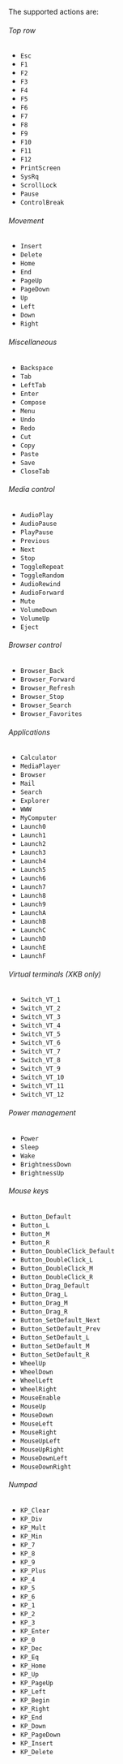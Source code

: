 The supported actions are:

###### Top row ######
* `Esc`
* `F1`
* `F2`
* `F3`
* `F4`
* `F5`
* `F6`
* `F7`
* `F8`
* `F9`
* `F10`
* `F11`
* `F12`
* `PrintScreen`
* `SysRq`
* `ScrollLock`
* `Pause`
* `ControlBreak`

###### Movement ######
* `Insert`
* `Delete`
* `Home`
* `End`
* `PageUp`
* `PageDown`
* `Up`
* `Left`
* `Down`
* `Right`

###### Miscellaneous ######
* `Backspace`
* `Tab`
* `LeftTab`
* `Enter`
* `Compose`
* `Menu`
* `Undo`
* `Redo`
* `Cut`
* `Copy`
* `Paste`
* `Save`
* `CloseTab`

###### Media control ######
* `AudioPlay`
* `AudioPause`
* `PlayPause`
* `Previous`
* `Next`
* `Stop`
* `ToggleRepeat`
* `ToggleRandom`
* `AudioRewind`
* `AudioForward`
* `Mute`
* `VolumeDown`
* `VolumeUp`
* `Eject`

###### Browser control ######
* `Browser_Back`
* `Browser_Forward`
* `Browser_Refresh`
* `Browser_Stop`
* `Browser_Search`
* `Browser_Favorites`

###### Applications ######
* `Calculator`
* `MediaPlayer`
* `Browser`
* `Mail`
* `Search`
* `Explorer`
* `WWW`
* `MyComputer`
* `Launch0`
* `Launch1`
* `Launch2`
* `Launch3`
* `Launch4`
* `Launch5`
* `Launch6`
* `Launch7`
* `Launch8`
* `Launch9`
* `LaunchA`
* `LaunchB`
* `LaunchC`
* `LaunchD`
* `LaunchE`
* `LaunchF`

###### Virtual terminals (XKB only) ######
* `Switch_VT_1`
* `Switch_VT_2`
* `Switch_VT_3`
* `Switch_VT_4`
* `Switch_VT_5`
* `Switch_VT_6`
* `Switch_VT_7`
* `Switch_VT_8`
* `Switch_VT_9`
* `Switch_VT_10`
* `Switch_VT_11`
* `Switch_VT_12`

###### Power management ######
* `Power`
* `Sleep`
* `Wake`
* `BrightnessDown`
* `BrightnessUp`

###### Mouse keys ######
* `Button_Default`
* `Button_L`
* `Button_M`
* `Button_R`
* `Button_DoubleClick_Default`
* `Button_DoubleClick_L`
* `Button_DoubleClick_M`
* `Button_DoubleClick_R`
* `Button_Drag_Default`
* `Button_Drag_L`
* `Button_Drag_M`
* `Button_Drag_R`
* `Button_SetDefault_Next`
* `Button_SetDefault_Prev`
* `Button_SetDefault_L`
* `Button_SetDefault_M`
* `Button_SetDefault_R`
* `WheelUp`
* `WheelDown`
* `WheelLeft`
* `WheelRight`
* `MouseEnable`
* `MouseUp`
* `MouseDown`
* `MouseLeft`
* `MouseRight`
* `MouseUpLeft`
* `MouseUpRight`
* `MouseDownLeft`
* `MouseDownRight`

###### Numpad ######
* `KP_Clear`
* `KP_Div`
* `KP_Mult`
* `KP_Min`
* `KP_7`
* `KP_8`
* `KP_9`
* `KP_Plus`
* `KP_4`
* `KP_5`
* `KP_6`
* `KP_1`
* `KP_2`
* `KP_3`
* `KP_Enter`
* `KP_0`
* `KP_Dec`
* `KP_Eq`
* `KP_Home`
* `KP_Up`
* `KP_PageUp`
* `KP_Left`
* `KP_Begin`
* `KP_Right`
* `KP_End`
* `KP_Down`
* `KP_PageDown`
* `KP_Insert`
* `KP_Delete`
